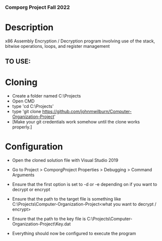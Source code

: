 ### Comporg Project Fall 2022
# Description
x86 Assembly Encryption / Decryption program involving use of the stack, bitwise operations, loops, and register management


## TO USE:
# Cloning
* Create a folder named C:\Projects
* Open CMD
* type 'cd C:\Projects'
* type 'git clone https://github.com/johnmwilburn/Computer-Organization-Project'
* [Make your git credentials work somehow until the clone works properly.]

# Configuration
* Open the cloned solution file with Visual Studio 2019
* Go to Project > ComporgProject Properties > Debugging > Command Arguments
* Ensure that the first option is set to -d or -e depending on if you want to decrypt or encrypt
* Ensure that the path to the target file is something like C:\Projects\Computer-Organization-Project\<what you want to decrypt / encrypt>
* Ensure that the path to the key file is C:\Projects\Computer-Organization-Project\Key.dat

* Everything should now be configured to execute the program

